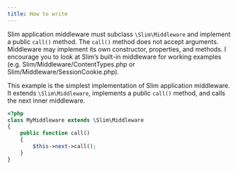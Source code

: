 ```yaml
---
title: How to write
---
```

Slim application middleware must subclass `\Slim\Middleware` and implement a public `call()` method. The `call()`
method does not accept arguments. Middleware may implement its own constructor, properties, and methods. I encourage
you to look at Slim’s built-in middleware for working examples (e.g. Slim/Middleware/ContentTypes.php or
Slim/Middleware/SessionCookie.php).

This example is the simplest implementation of Slim application middleware. It extends `\Slim\Middleware`,
implements a public `call()` method, and calls the next inner middleware.

```php
<?php
class MyMiddleware extends \Slim\Middleware
{
    public function call()
    {
        $this->next->call();
    }
}
```
